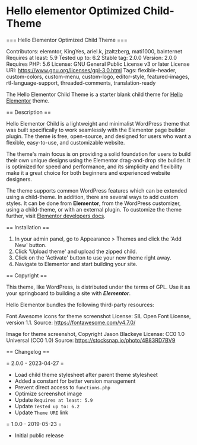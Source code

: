 # Hello elementor Optimized Child-Theme

=== Hello Elementor Optimized Child Theme ===

Contributors: elemntor, KingYes, ariel.k, jzaltzberg, mati1000, bainternet
Requires at least: 5.9
Tested up to: 6.2
Stable tag: 2.0.0
Version: 2.0.0
Requires PHP: 5.6
License: GNU General Public License v3 or later
License URI: https://www.gnu.org/licenses/gpl-3.0.html
Tags: flexible-header, custom-colors, custom-menu, custom-logo, editor-style, featured-images, rtl-language-support, threaded-comments, translation-ready

The Hello Elementor Child Theme is a starter blank child theme for [Hello Elementor](https://wordpress.org/themes/hello-elementor/) theme.

== Description ==

Hello Elementor Child is a lightweight and minimalist WordPress theme that was built specifically to work seamlessly with the Elementor page builder plugin. The theme is free, open-source, and designed for users who want a flexible, easy-to-use, and customizable website.

The theme's main focus is on providing a solid foundation for users to build their own unique designs using the Elementor drag-and-drop site builder. It is optimized for speed and performance, and its simplicity and flexibility make it a great choice for both beginners and experienced website designers.

The theme supports common WordPress features which can be extended using a child-theme. In addition, there are several ways to add custom styles. It can be done from **Elementor**, from the WordPress customizer, using a child-theme, or with an external plugin. To customize the theme further, visit [Elementor developers docs](https://developers.elementor.com/docs/hello-elementor-theme/).

== Installation ==

1. In your admin panel, go to Appearance > Themes and click the 'Add New' button.
2. Click 'Upload theme' and upload the zipped child.
3. Click on the 'Activate' button to use your new theme right away.
4. Navigate to Elementor and start building your site.

== Copyright ==

This theme, like WordPress, is distributed under the terms of GPL.
Use it as your springboard to building a site with ***Elementor***.

Hello Elementor bundles the following third-party resources:

Font Awesome icons for theme screenshot
License: SIL Open Font License, version 1.1.
Source: https://fontawesome.com/v4.7.0/

Image for theme screenshot, Copyright Jason Blackeye
License: CC0 1.0 Universal (CC0 1.0)
Source: https://stocksnap.io/photo/4B83RD7BV9

== Changelog ==

= 2.0.0 - 2023-04-27 =
* Load child theme stylesheet after parent theme stylesheet
* Added a constant for better version management
* Prevent direct access to `functions.php`
* Optimize screenshot image
* Update `Requires at least: 5.9`
* Update `Tested up to: 6.2`
* Update `Theme URI` link

= 1.0.0 - 2019-05-23 =
* Initial public release
